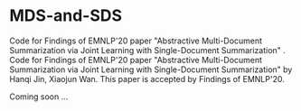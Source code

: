 # MDS-and-SDS
Code for Findings of EMNLP'20 paper "Abstractive Multi-Document Summarization via Joint Learning with Single-Document Summarization" .
Code for Findings of EMNLP'20 paper "Abstractive Multi-Document Summarization via Joint Learning with Single-Document Summarization" by Hanqi Jin, Xiaojun Wan. This paper is accepted by Findings of EMNLP'20.

Coming soon ...
